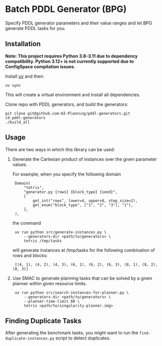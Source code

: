 # Batch PDDL Generator (BPG)

Specify PDDL generator parameters and their value ranges and let BPG generate
PDDL tasks for you.


## Installation

**Note: This project requires Python 3.8-3.11 due to dependency compatibility. Python 3.12+ is not currently supported due to ConfigSpace compilation issues.**

Install [uv](https://docs.astral.sh/uv/) and then:

    uv sync

This will create a virtual environment and install all dependencies.

Clone repo with PDDL generators, and build the generators:

    git clone git@github.com:AI-Planning/pddl-generators.git
    cd pddl-generators
    ./build_all
    

## Usage

There are two ways in which this library can be used:

1. Generate the Cartesian product of instances over the given parameter values.

    For example, when you specify the following domain

        Domain(
            "tetris",
            "generator.py {rows} {block_type} {seed}",
            [
                get_int("rows", lower=4, upper=8, step_size=2),
                get_enum("block_type", ["1", "2", "3"], "1"),
            ],
        ),

    the command

        uv run python src/generate-instances.py \
            --generators-dir <path/to/generators> \
            tetris /tmp/tasks

    will generate instances at /tmp/tasks for the following combination of
    rows and blocks:

        [(4, 1), (4, 2), (4, 3), (6, 1), (6, 2), (6, 3), (8, 1), (8, 2), (8, 3)]


2. Use SMAC to generate planning tasks that can be solved by a given planner
within given resource limits.

        uv run python src/search-instances-for-planner.py \
            --generators-dir <path/to/generators> \
            --planner-time-limit 60 \
            tetris <path/to/singularity-planner.img>


## Finding Duplicate Tasks

After generating the benchmark tasks, you might want to run the
`find-duplicate-instances.py` script to detect duplicates.
